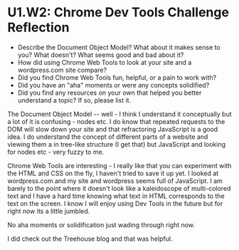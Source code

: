 # U1.W2: Chrome Dev Tools Challenge Reflection

* Describe the Document Object Model? What about it makes sense to you? What doesn't? What seems good and bad about it?
* How did using Chrome Web Tools to look at your site and a wordpress.com site compare?
* Did you find Chrome Web Tools fun, helpful, or a pain to work with?
* Did you have an "aha" moments or were any concepts solidified?
* Did you find any resources on your own that helped you better understand a topic? If so, please list it.

The Document Object Model -- well - I think I understand it conceptually but a lot of it is confusing - nodes etc.  I do know that repeated requests to the DOM will slow down your site and that refractoring JavaScript is a good idea.  I do understand the concept of different parts of a website and viewing them a in tree-like structure (I get that) but JavaScript and looking for nodes etc - very fuzzy to me.

Chrome Web Tools are interesting - I really like that you can experiment with the HTML and CSS on the fly, I haven't tried to save it up yet.  I looked at wordpress.com and my site and wordpress seems full of JavaScript.  I am barely to the point where it doesn't look like a kaleidoscope of multi-colored text and I have a hard time knowing what text in HTML corresponds to the text on the screen.  I know I will enjoy using Dev Tools in the future but for right now its a little jumbled.

No aha moments or solidification just wading through right now.

I did check out the Treehouse blog and that was helpful.